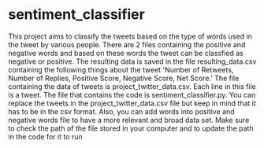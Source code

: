 # sentiment_classifier
This project aims to classify the tweets based on the type of words used in the tweet by various people. There are 2 files containing the positive and negative words and based on these words the tweet can be classfied as negative or positive. 
The resulting data is saved in the file resulting_data.csv containing the following things about the tweet 'Number of Retweets, Number of Replies, Positive Score, Negative Score, Net Score.'
The file containing the data of tweets is project_twitter_data.csv. Each line in this file is a tweet. The file that contains the code is sentiment_classifier.py. You can replace the tweets in the project_twitter_data.csv file but keep in mind that it has to be in the csv format. Also, you can add words into positive and negative words file to have a more relevant and broad data set.
Make sure to check the path of the file stored in your computer and to update the path in the code for it to run

